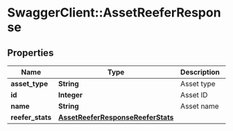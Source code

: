 # SwaggerClient::AssetReeferResponse

## Properties
Name | Type | Description | Notes
------------ | ------------- | ------------- | -------------
**asset_type** | **String** | Asset type | [optional] 
**id** | **Integer** | Asset ID | [optional] 
**name** | **String** | Asset name | [optional] 
**reefer_stats** | [**AssetReeferResponseReeferStats**](AssetReeferResponseReeferStats.md) |  | [optional] 


